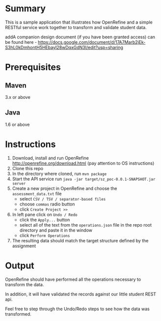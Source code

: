 Summary
=======

This is a sample application that illustrates how OpenRefine and a simple RESTful service work together to transform and validate student data.

addA companion design document (if you have been granted access) can be found here - https://docs.google.com/document/d/17A7Marb2jEk-S3hL0kDmhontH5HEbayI28wDqxGdN3I/edit?usp=sharing

Prerequisites
=============

Maven
-----
3.x or above

Java
----
1.6 or above

Instructions
============

1. Download, install and run OpenRefine http://openrefine.org/download.html (pay attention to OS instructions)
2. Clone this repo
3. In the directory where cloned, run `mvn package`
4. Start the API service run `java -jar target/sz_poc-0.0.1-SNAPSHOT.jar server`
5. Create a new project in OpenRefine and choose the `assessment_data.txt` file
    - select `CSV / TSV / separator-based files`
    - choose `commas` radio button
    - click `Create Project >>`
6. In left pane click on `Undo / Redo`
    - click the `Apply...` button
    - select all of the text from the `operations.json` file in the repo root directory and paste it in the window
    - click `Perform Operations`
7. The resulting data should match the target structure defined by the assignment

Output
======

OpenRefine should have performed all the operations necessary to transform the data.

In addition, it will have validated the records against our little student REST api.

Feel free to step through the Undo/Redo steps to see how the data was transformed.


